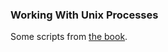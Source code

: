 ### Working With Unix Processes

Some scripts from [the book](https://workingwithruby.com/downloads/Working%20With%20Unix%20Processes.pdf).

